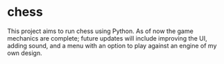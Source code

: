 # chess

This project aims to run chess using Python.
As of now the game mechanics are complete; future updates will include improving the UI, adding sound, and a menu with an option to play against an engine of my own design.
